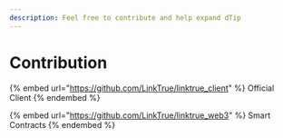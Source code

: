 ```yaml
---
description: Feel free to contribute and help expand dTip
---
```


# Contribution

{% embed url="https://github.com/LinkTrue/linktrue_client" %}
Official Client
{% endembed %}

{% embed url="https://github.com/LinkTrue/linktrue_web3" %}
Smart Contracts
{% endembed %}

